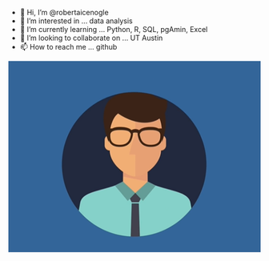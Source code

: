 - 👋 Hi, I’m @robertaicenogle
- 👀 I’m interested in ... data analysis
- 🌱 I’m currently learning ... Python, R, SQL, pgAmin, Excel
- 💞️ I’m looking to collaborate on ... UT Austin
- 📫 How to reach me ... github

<!---
robertaicenogle/robertaicenogle is a ✨ special ✨ repository because its `README.md` (this file) appears on your GitHub profile.
You can click the Preview link to take a look at your changes.
--->


![](cartoon1.PNG)

